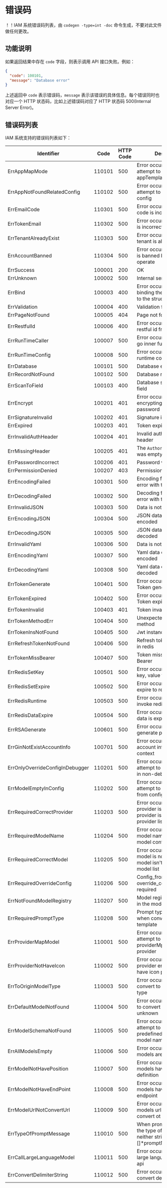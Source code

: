 # 错误码

！！IAM 系统错误码列表，由 `codegen -type=int -doc` 命令生成，不要对此文件做任何更改。

## 功能说明

如果返回结果中存在 `code` 字段，则表示调用 API 接口失败。例如：

```json
{
  "code": 100101,
  "message": "Database error"
}
```

上述返回中 `code` 表示错误码，`message` 表示该错误的具体信息。每个错误同时也对应一个 HTTP 状态码，比如上述错误码对应了 HTTP 状态码 500(Internal Server Error)。

## 错误码列表

IAM 系统支持的错误码列表如下：

| Identifier | Code | HTTP Code | Description |
| ---------- | ---- | --------- | ----------- |
| ErrAppMapMode | 110101 | 500 | Error occurred while attempt to index from appTemplate using mode |
| ErrAppNotFoundRelatedConfig | 110102 | 500 | Error occurred while attempt to find app related config |
| ErrEmailCode | 110301 | 500 | Error occurred when email code is incorrect |
| ErrTokenEmail | 110302 | 500 | Error occurred when email is incorrect |
| ErrTenantAlreadyExist | 110303 | 500 | Error occurred when tenant is already exist |
| ErrAccountBanned | 110304 | 500 | Error occurred when user is banned but still to operate |
| ErrSuccess | 100001 | 200 | OK |
| ErrUnknown | 100002 | 500 | Internal server error |
| ErrBind | 100003 | 400 | Error occurred while binding the request body to the struct |
| ErrValidation | 100004 | 400 | Validation failed |
| ErrPageNotFound | 100005 | 404 | Page not found |
| ErrRestfulId | 100006 | 400 | Error occurred while parse restful id from url |
| ErrRunTimeCaller | 100007 | 500 | Error occurred while call go inner function |
| ErrRunTimeConfig | 100008 | 500 | Error occurred while runtime config is nil |
| ErrDatabase | 100101 | 500 | Database error |
| ErrRecordNotFound | 100102 | 500 | Database record not found |
| ErrScanToField | 100103 | 400 | Database scan error to field |
| ErrEncrypt | 100201 | 401 | Error occurred while encrypting the user password |
| ErrSignatureInvalid | 100202 | 401 | Signature is invalid |
| ErrExpired | 100203 | 401 | Token expired |
| ErrInvalidAuthHeader | 100204 | 401 | Invalid authorization header |
| ErrMissingHeader | 100205 | 401 | The `Authorization` header was empty |
| ErrPasswordIncorrect | 100206 | 401 | Password was incorrect |
| ErrPermissionDenied | 100207 | 403 | Permission denied |
| ErrEncodingFailed | 100301 | 500 | Encoding failed due to an error with the data |
| ErrDecodingFailed | 100302 | 500 | Decoding failed due to an error with the data |
| ErrInvalidJSON | 100303 | 500 | Data is not valid JSON |
| ErrEncodingJSON | 100304 | 500 | JSON data could not be encoded |
| ErrDecodingJSON | 100305 | 500 | JSON data could not be decoded |
| ErrInvalidYaml | 100306 | 500 | Data is not valid Yaml |
| ErrEncodingYaml | 100307 | 500 | Yaml data could not be encoded |
| ErrDecodingYaml | 100308 | 500 | Yaml data could not be decoded |
| ErrTokenGenerate | 100401 | 500 | Error occurred when Token generate |
| ErrTokenExpired | 100402 | 500 | Error occurred when Token expired |
| ErrTokenInvalid | 100403 | 401 | Token invalid |
| ErrTokenMethodErr | 100404 | 500 | Unexpected signing method |
| ErrTokenInsNotFound | 100405 | 500 | Jwt instance is not found |
| ErrRefreshTokenNotFound | 100406 | 500 | Refresh token is not found in redis |
| ErrTokenMissBearer | 100407 | 500 | Token miss a header of Bearer  |
| ErrRedisSetKey | 100501 | 500 | Error occurred when set key, value to redis |
| ErrRedisSetExpire | 100502 | 500 | Error occurred when set expire  to redis |
| ErrRedisRuntime | 100503 | 500 | Error occurred when invoke redis api |
| ErrRedisDataExpire | 100504 | 500 | Error occurred when redis data is expired |
| ErrRSAGenerate | 100601 | 500 | Error occurred when generate pair of rsa key |
| ErrGinNotExistAccountInfo | 100701 | 500 | Error occurred when get account info from gin context |
| ErrOnlyOverrideConfigInDebugger | 110201 | 500 | Error occurred while attempt to override config in non-debug mode |
| ErrModelEmptyInConfig | 110202 | 500 | Error occurred while attempt to index model from config |
| ErrRequiredCorrectProvider | 110203 | 500 | Error occurred when provider is not found or provider isn't include in the provider list |
| ErrRequiredModelName | 110204 | 500 | Error occurred when model name is not found in model config |
| ErrRequiredCorrectModel | 110205 | 500 | Error occurred when model is not found or model isn't include in the model list |
| ErrRequiredOverrideConfig | 110206 | 500 | Config_from is ARGS that override_config_dict is required |
| ErrNotFoundModelRegistry | 110207 | 500 | Model registry is not found in the model registry list |
| ErrRequiredPromptType | 110208 | 500 | Prompt type is required when convert to prompt template |
| ErrProviderMapModel | 110001 | 500 | Error occurred while attempt to index from providerMpa using provider |
| ErrProviderNotHaveIcon | 110002 | 500 | Error occurred while provider entity doesn't have icon property |
| ErrToOriginModelType | 110003 | 500 | Error occurred while convert to origin model type |
| ErrDefaultModelNotFound | 110004 | 500 | Error occurred while trying to convert default model to unknown |
| ErrModelSchemaNotFound | 110005 | 500 | Error occurred while attempt to index from predefined models using model name |
| ErrAllModelsEmpty | 110006 | 500 | Error occurred when all models are empty |
| ErrModelNotHavePosition | 110007 | 500 | Error occurred when models haven't position definition |
| ErrModelNotHaveEndPoint | 110008 | 500 | Error occurred when models haven't url endpoint |
| ErrModelUrlNotConvertUrl | 110009 | 500 | Error occurred when models url interface{} convert ot string  |
| ErrTypeOfPromptMessage | 110010 | 500 | When prompt type is user, the type of message is neither string or []*promptMessageContent |
| ErrCallLargeLanguageModel | 110011 | 500 | Error occurred when call large language model post api |
| ErrConvertDelimiterString | 110012 | 500 | Error occurred when convert delimiter to string |

